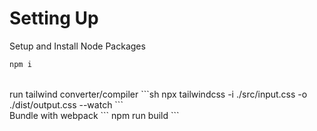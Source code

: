 # Setting Up

Setup and Install Node Packages 
```sh
npm i
```

<br>
run tailwind converter/compiler 
```sh
npx tailwindcss -i ./src/input.css -o ./dist/output.css --watch
```

<br>
Bundle with webpack
```
npm run build
```